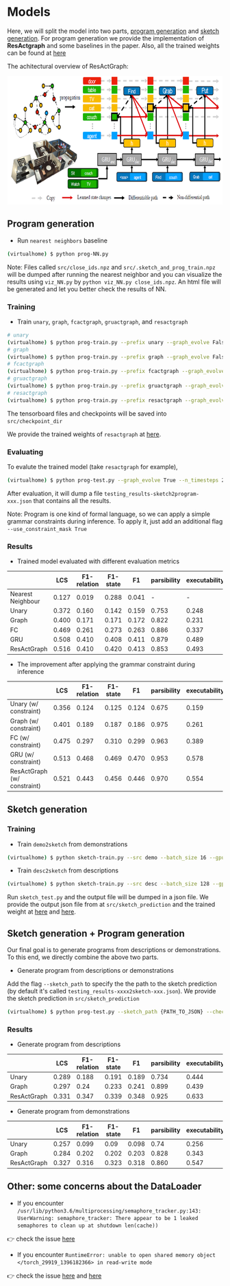 # Models

Here, we will split the model into two parts, [program generation](https://github.com/andrewliao11/env-aware-program-gen/tree/master/src#program-generation) and [sketch generation](https://github.com/andrewliao11/env-aware-program-gen/tree/master/src#sketch-generation). For program generation we provide the implementation of **ResActgraph** and some baselines in the paper. Also, all the trained weights can be found at [here](https://drive.google.com/open?id=1d5Y1f7tAqO4Ak70RvERusWEYWHIgneJv)

The achitectural overview of ResActGraph:

<p align="center"><img src="/asset/model.png"  height="300"></p>

## Program generation

- Run `nearest neighbors` baseline

```bash
(virtualhome) $ python prog-NN.py
```

Note: Files called `src/close_ids.npz` and `src/.sketch_and_prog_train.npz` will be dumped after running the nearest neighbor and you can visualize the results using `viz_NN.py` by `python viz_NN.py close_ids.npz`. An html file will be generated and let you better check the results of NN.

### Training

- Train `unary`, `graph`, `fcactgraph`, `gruactgraph`, and `resactgraph`

```bash
# unary
(virtualhome) $ python prog-train.py --prefix unary --graph_evolve False --n_timesteps 0 --gpu_id 0
# graph
(virtualhome) $ python prog-train.py --prefix graph --graph_evolve False --n_timesteps 2 --gpu_id 0
# fcactgraph
(virtualhome) $ python prog-train.py --prefix fcactgraph --graph_evolve True --n_timesteps 2 --model_type fc --gpu_id 0
# gruactgraph
(virtualhome) $ python prog-train.py --prefix gruactgraph --graph_evolve True --n_timesteps 2 --model_type gru --gpu_id 0
# resactgraph
(virtualhome) $ python prog-train.py --prefix resactgraph --graph_evolve True --n_timesteps 2 --model_type residual --gpu_id 0
```

The tensorboard files and checkpoints will be saved into `src/checkpoint_dir`

We provide the trained weights of `resactgraph` at [here](https://drive.google.com/open?id=1g027GxdM4lK9xAKPpEbzaeQd-SVs6gVk).


### Evaluating

To evalute the trained model (take `resactgraph` for example),

```bash
(virtualhome) $ python prog-test.py --graph_evolve True --n_timesteps 2 --model_type residual --checkpoint {PATH_TO_WEIGHT} --gpu_id 0 
```

After evaluation, it will dump a file `testing_results-sketch2program-xxx.json` that contains all the results.

Note: Program is one kind of formal language, so we can apply a simple grammar constraints during inference. To apply it, just add an additional flag `--use_constraint_mask True`


### Results

- Trained model evaluated with different evaluation metrics

|                   | LCS | F1-relation | F1-state | F1  |parsibility|executability|
|------------------ |-----|-------------|--------------|-----|-----------|-------------|
| Nearest Neighbour |0.127|     0.019   |     0.288    |0.041|     -     |       -     |
| Unary             |0.372|     0.160   |     0.142    |0.159|  0.753    |     0.248   |
| Graph             |0.400|     0.171   |     0.171    |0.172|  0.822    |     0.231   |
| FC                |0.469|     0.261   |     0.273    |0.263|  0.886    |     0.337   |
| GRU               |0.508|     0.410   |     0.408    |0.411|  0.879    |     0.489   |
| ResActGraph       |0.516|     0.410   |     0.420    |0.413|  0.853    |     0.493   |


- The improvement after applying the grammar constraint during inference

|                              | LCS | F1-relation | F1-state | F1  |parsibility|executability|
|------------------------------|-----|-------------|--------------|-----|-----------|-------------|
| Unary (w/ constraint)        |0.356|    0.124    |     0.125    |0.124|    0.675  |   0.159     |
| Graph (w/ constraint)        |0.401|    0.189    |     0.187    |0.186|    0.975  |   0.261     |
| FC (w/ constraint)           |0.475|    0.297    |     0.310    |0.299|    0.963  |   0.389     |
| GRU (w/ constraint)          |0.513|    0.468    |     0.469    |0.470|    0.953  |   0.578     |
| ResActGraph (w/ constraint)  |0.521|    0.443    |     0.456    |0.446|    0.970  |   0.554     |


## Sketch generation

### Training

- Train `demo2sketch` from demonstrations

```bash
(virtualhome) $ python sketch-train.py --src demo --batch_size 16 --gpu_id 0 
```

- Train `desc2sketch` from descriptions

```bash
(virtualhome) $ python sketch-train.py --src desc --batch_size 128 --gpu_id 0 
```

Run `sketch_test.py` and the output file will be dumped in a json file.
We provide the output json file from at `src/sketch_prediction` and the trained weight at [here](https://drive.google.com/open?id=1eHbm9v9j0JewChayldvOuUcZkVHkN-p3) and [here](https://drive.google.com/open?id=1eFqLe4nJ10SdzFwHI8xrvzYtJPF6XVs7).

## Sketch generation + Program generation

Our final goal is to generate programs from descriptions or demonstrations. To this end, we directly combine the above two parts.

- Generate program from descriptions or demonstrations

Add the flag `--sketch_path` to specify the the path to the sketch prediction (by default it's called `testing_results-xxxx2sketch-xxx.json`). We provide the sketch prediction in `src/sketch_prediction`


```bash
(virtualhome) $ python prog-test.py --sketch_path {PATH_TO_JSON} --checkpoint {PATH_TO_WEIGHT}  --gpu_id 0 
```


### Results

- Generate program from descriptions

|                   | LCS | F1-relation | F1-state | F1  |parsibility|executability|
|------------------ |-----|-------------|--------------|-----|-----------|-------------|
| Unary             |0.289|     0.188   |     0.191    |0.189|    0.734  |   0.444     |
| Graph             |0.297|     0.24    |     0.233    |0.241|    0.899  |   0.439     |
| ResActGraph       |0.331|     0.347   |     0.339    |0.348|    0.925  |   0.633     |


- Generate program from demonstrations

|                   | LCS | F1-relation | F1-state | F1  |parsibility|executability|
|------------------ |-----|-------------|--------------|-----|-----------|-------------|
| Unary             |0.257|     0.099   |     0.09     |0.098|    0.74   |   0.256     |
| Graph             |0.284|     0.202   |     0.202    |0.203|    0.828  |   0.343     |
| ResActGraph       |0.327|     0.316   |     0.323    |0.318|    0.860  |   0.547     |


## Other: some concerns about the DataLoader

- If you encounter `/usr/lib/python3.6/multiprocessing/semaphore_tracker.py:143: UserWarning: semaphore_tracker: There appear to be 1 leaked semaphores to clean up at shutdown len(cache))`

:point_right: check the issue [here](https://github.com/pytorch/pytorch/issues/11727)

- If you encounter `RuntimeError: unable to open shared memory object </torch_29919_1396182366> in read-write mode`

:point_right: check the issue [here](https://github.com/pytorch/pytorch/issues/13246) and [here](https://github.com/facebookresearch/maskrcnn-benchmark/issues/103)
